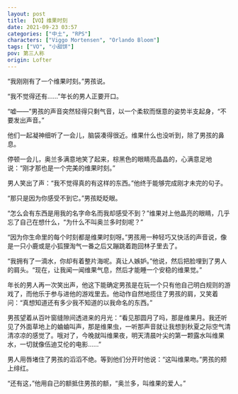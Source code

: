 ```yaml
---
layout: post
title: 【VO】维果时刻
date: 2021-09-23 03:57
categories: ["中土", "RPS"]
characters: ["Viggo Mortensen", "Orlando Bloom"]
tags: ["VO", "小甜饼"]
pov: 第三人称
origin: Lofter
---
```


“我刚刚有了一个维果时刻。”男孩说。

“我不觉得还有……”年长的男人正要开口。

“嘘——”男孩的声音突然轻得只剩气音，以一个柔软而惬意的姿势半支起身，“不要发出声音。”

他们一起凝神细听了一会儿，脑袋凑得很近。维果什么也没听到，除了男孩的鼻息。

停顿一会儿，奥兰多满意地笑了起来，棕黑色的眼睛亮晶晶的，心满意足地说：“刚才那也是一个完美的维果时刻。”

男人笑出了声：“我不觉得真的有这样的东西。”他终于能够完成刚才未完的句子。

“那只是因为你感受不到它。”男孩眨眨眼。

“怎么会有东西是用我的名字命名而我却感受不到？”维果对上他晶亮的眼睛，几乎忘了自己在想什么，“为什么不叫奥兰多时刻呢？”

“因为你生命里的每个时刻都是维果时刻呀。”男孩用一种轻巧又快活的声音说，像是一只小鹿或是小狐狸淘气一番之后又蹦跳着跑回林子里去了。

“我拥有了一滴水，你却有着整片海呢。真让人嫉妒。”他说，然后把脸埋到了男人的肩头。“现在，让我闻一闻维果气息，然后才能睡一个安稳的维果觉。”

年长的男人再一次笑出声，他这下能确定男孩是在玩一个只有他自己明白规则的游戏了，而他乐于参与进他的游戏里去。他动作自然地揽住了男孩的肩，又笑着问：“真想知道还有多少我不知道的以我命名的东西。”

男孩望着从百叶窗缝隙间透进来的月光：“看见那圆月了吗，那是维果月。我还听见了外面草地上的蛐蛐叫声，那是维果虫，一听那声音就让我想到秋夏之际空气清清凉凉的感觉了。哦对了，今晚就叫维果夜，明天清晨叶尖的第一颗露水叫维果水，一切就像伍迪艾伦的电影……”

男人用唇堵住了男孩的滔滔不绝。等到他们分开时他说：“这叫维果吻。”男孩的颊上绯红。

“还有这，”他用自己的额抵住男孩的额，“奥兰多，叫维果的爱人。”
